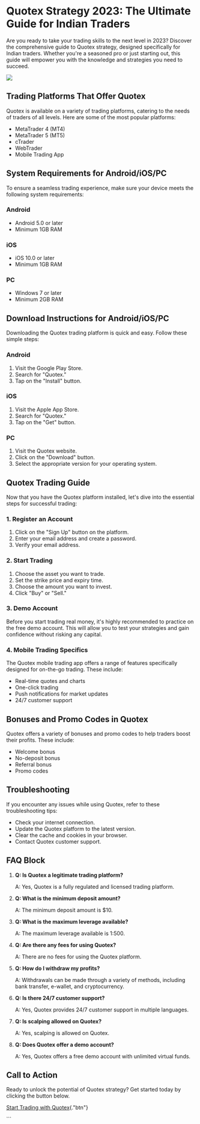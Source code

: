 # Quotex Strategy 2023: The Ultimate Guide for Indian Traders

Are you ready to take your trading skills to the next level in 2023?
Discover the comprehensive guide to Quotex strategy, designed
specifically for Indian traders. Whether you\'re a seasoned pro or just
starting out, this guide will empower you with the knowledge and
strategies you need to succeed.

[![](https://static.quotex.io/files/4_en/300_250.jpg)](https://traff.sbs/brokerqxlid)

## Trading Platforms That Offer Quotex

Quotex is available on a variety of trading platforms, catering to the
needs of traders of all levels. Here are some of the most popular
platforms:

-   MetaTrader 4 (MT4)
-   MetaTrader 5 (MT5)
-   cTrader
-   WebTrader
-   Mobile Trading App

## System Requirements for Android/iOS/PC

To ensure a seamless trading experience, make sure your device meets the
following system requirements:

### Android

-   Android 5.0 or later
-   Minimum 1GB RAM

### iOS

-   iOS 10.0 or later
-   Minimum 1GB RAM

### PC

-   Windows 7 or later
-   Minimum 2GB RAM

## Download Instructions for Android/iOS/PC

Downloading the Quotex trading platform is quick and easy. Follow these
simple steps:

### Android

1.  Visit the Google Play Store.
2.  Search for "Quotex."
3.  Tap on the "Install" button.

### iOS

1.  Visit the Apple App Store.
2.  Search for "Quotex."
3.  Tap on the "Get" button.

### PC

1.  Visit the Quotex website.
2.  Click on the "Download" button.
3.  Select the appropriate version for your operating system.

## Quotex Trading Guide

Now that you have the Quotex platform installed, let\'s dive into the
essential steps for successful trading:

### 1. Register an Account

1.  Click on the "Sign Up" button on the platform.
2.  Enter your email address and create a password.
3.  Verify your email address.

### 2. Start Trading

1.  Choose the asset you want to trade.
2.  Set the strike price and expiry time.
3.  Choose the amount you want to invest.
4.  Click "Buy" or "Sell."

### 3. Demo Account

Before you start trading real money, it\'s highly recommended to
practice on the free demo account. This will allow you to test your
strategies and gain confidence without risking any capital.

### 4. Mobile Trading Specifics

The Quotex mobile trading app offers a range of features specifically
designed for on-the-go trading. These include:

-   Real-time quotes and charts
-   One-click trading
-   Push notifications for market updates
-   24/7 customer support

## Bonuses and Promo Codes in Quotex

Quotex offers a variety of bonuses and promo codes to help traders boost
their profits. These include:

-   Welcome bonus
-   No-deposit bonus
-   Referral bonus
-   Promo codes

## Troubleshooting

If you encounter any issues while using Quotex, refer to these
troubleshooting tips:

-   Check your internet connection.
-   Update the Quotex platform to the latest version.
-   Clear the cache and cookies in your browser.
-   Contact Quotex customer support.

## FAQ Block

1.  **Q: Is Quotex a legitimate trading platform?**

    A: Yes, Quotex is a fully regulated and licensed trading platform.

2.  **Q: What is the minimum deposit amount?**

    A: The minimum deposit amount is \$10.

3.  **Q: What is the maximum leverage available?**

    A: The maximum leverage available is 1:500.

4.  **Q: Are there any fees for using Quotex?**

    A: There are no fees for using the Quotex platform.

5.  **Q: How do I withdraw my profits?**

    A: Withdrawals can be made through a variety of methods, including
    bank transfer, e-wallet, and cryptocurrency.

6.  **Q: Is there 24/7 customer support?**

    A: Yes, Quotex provides 24/7 customer support in multiple languages.

7.  **Q: Is scalping allowed on Quotex?**

    A: Yes, scalping is allowed on Quotex.

8.  **Q: Does Quotex offer a demo account?**

    A: Yes, Quotex offers a free demo account with unlimited virtual
    funds.

## Call to Action

Ready to unlock the potential of Quotex strategy? Get started today by
clicking the button below.

[Start Trading with
Quotex](\%22https://traff.sbs/brokerqxsignup\%22){."btn"}

\`\`\`

